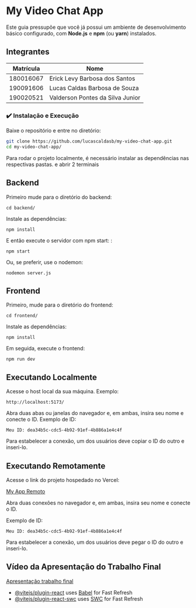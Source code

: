 # My Video Chat App

Este guia pressupõe que você já possui um ambiente de desenvolvimento básico configurado, com **Node.js** e **npm** (ou **yarn**) instalados.

## Integrantes

| Matrícula     | Nome                                        |
| ------------- | ------------------------------------------- |
| 180016067     | Erick Levy Barbosa dos Santos               |
| 190091606     | Lucas Caldas Barbosa de Souza               |
| 190020521     | Valderson Pontes da Silva Junior            |

### ✔️ Instalação e Execução
Baixe o repositório e entre no diretório:

  ```bash
  git clone https://github.com/lucascaldasb/my-video-chat-app.git
  cd my-video-chat-app/
 ```

Para rodar o projeto localmente, é necessário instalar as dependências nas respectivas pastas. e abrir 2 terminais

## Backend

Primeiro  mude para o diretório do backend:


    cd backend/

Instale as dependências:


    npm install

E então execute o servidor com npm start: :


    npm start
Ou, se preferir, use o nodemon:

    nodemon server.js
    

## Frontend

Primeiro, mude para o diretório do frontend:

    cd frontend/

Instale as dependências:


    npm install 
Em seguida, execute o frontend:

    npm run dev






## Executando Localmente


Acesse o host local da sua máquina. Exemplo:

    http://localhost:5173/


Abra duas abas ou janelas do navegador e, em ambas, insira seu nome e conecte o ID.
Exemplo de ID:

    Meu ID: dea34b5c-cdc5-4b92-91ef-4b886a1e4c4f


Para estabelecer a conexão, um dos usuários deve copiar o ID do outro e inseri-lo.




## Executando Remotamente


Acesse o link do projeto hospedado no Vercel:
  

[My App Remoto](https://my-video-chat-app-ey5u.vercel.app/)

Abra duas conexões no navegador e, em ambas, insira seu nome e conecte o ID.

Exemplo de ID:

    Meu ID: dea34b5c-cdc5-4b92-91ef-4b886a1e4c4f


Para estabelecer a conexão, um dos usuários deve pegar o ID do outro e inseri-lo.



## Vídeo da Apresentação do Trabalho Final


[Apresentação trabalho final ](https://www.youtube.com/watch?v=QwyafYMknHM)



- [@vitejs/plugin-react](https://github.com/vitejs/vite-plugin-react/blob/main/packages/plugin-react/README.md) uses [Babel](https://babeljs.io/) for Fast Refresh
- [@vitejs/plugin-react-swc](https://github.com/vitejs/vite-plugin-react-swc) uses [SWC](https://swc.rs/) for Fast Refresh
